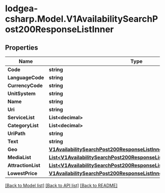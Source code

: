 
# lodgea-csharp.Model.V1AvailabilitySearchPost200ResponseListInner

## Properties

Name | Type | Description | Notes
------------ | ------------- | ------------- | -------------
**Code** | **string** |  | [optional] 
**LanguageCode** | **string** |  | [optional] 
**CurrencyCode** | **string** |  | [optional] 
**UnitSystem** | **string** |  | [optional] 
**Name** | **string** |  | [optional] 
**Uri** | **string** |  | [optional] 
**ServiceList** | **List&lt;decimal&gt;** |  | [optional] 
**CategoryList** | **List&lt;decimal&gt;** |  | [optional] 
**UriPath** | **string** |  | [optional] 
**Text** | **string** |  | [optional] 
**Geo** | [**V1AvailabilitySearchPost200ResponseListInnerGeo**](V1AvailabilitySearchPost200ResponseListInnerGeo.md) |  | [optional] 
**MediaList** | [**List&lt;V1AvailabilitySearchPost200ResponseListInnerMediaListInner&gt;**](V1AvailabilitySearchPost200ResponseListInnerMediaListInner.md) |  | [optional] 
**AttractionList** | [**List&lt;V1AvailabilitySearchPost200ResponseListInnerAttractionListInner&gt;**](V1AvailabilitySearchPost200ResponseListInnerAttractionListInner.md) |  | [optional] 
**LowestPrice** | [**V1AvailabilitySearchPost200ResponseListInnerLowestPrice**](V1AvailabilitySearchPost200ResponseListInnerLowestPrice.md) |  | [optional] 

[[Back to Model list]](../README.md#documentation-for-models)
[[Back to API list]](../README.md#documentation-for-api-endpoints)
[[Back to README]](../README.md)

